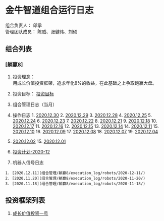 # 金牛智道组合运行日志
组合负责人： 邱承  
管理团队成员： 陈威、张健伟、刘硕

## 组合列表
### [躺赢8]
1. 投资理念：  
用成长价值投资框架，追求年化8%的收益，在此基础之上争取跑赢大盘。  
2. 投资目标：
[投资目标](组合管理/躺赢8/target.md)  
3. 组合管理日志（当月）
  1. 操作日志
    1. [2020.12.30](组合管理/躺赢8/execution_log/operations/2020-12-30.md)
    2. [2020.12.29](组合管理/躺赢8/execution_log/operations/2020-12-29.md)
    3. [2020.12.28](组合管理/躺赢8/execution_log/operations/2020-12-28.md)
    4. [2020.12.25](组合管理/躺赢8/execution_log/operations/2020-12-25.md)
    5. [2020.12.24](组合管理/躺赢8/execution_log/operations/2020-12-24.md)
    6. [2020.12.23](组合管理/躺赢8/execution_log/operations/2020-12-23.md)
    7. [2020.12.22](组合管理/躺赢8/execution_log/operations/2020-12-22.md)
    8. [2020.12.21](组合管理/躺赢8/execution_log/operations/2020-12-21.md)
    9. [2020.12.18](组合管理/躺赢8/execution_log/operations/2020-12-18.md)
    10. [2020.12.17](组合管理/躺赢8/execution_log/operations/2020-12-17.md)
    11. [2020.12.16](组合管理/躺赢8/execution_log/operations/2020-12-16.md)
    12. [2020.12.15](组合管理/躺赢8/execution_log/operations/2020-12-15.md)
    13. [2020.12.14](组合管理/躺赢8/execution_log/operations/2020-12-14.md)
    14. [2020.12.11](组合管理/躺赢8/execution_log/operations/2020-12-11.md)
    15. [2020.12.10](组合管理/躺赢8/execution_log/operations/2020-12-10.md)
    16. [2020.12.09](组合管理/躺赢8/execution_log/operations/2020-12-09.md)
    17. [2020.12.08](组合管理/躺赢8/execution_log/operations/2020-12-08.md)
    18. [2020.12.07](组合管理/躺赢8/execution_log/operations/2020-12-07/)
    19. [2020.12.04](组合管理/躺赢8/execution_log/operations/2020-12-04/)
14. [2020.12.02](组合管理/躺赢8/execution_log/operations/2020-12-02/)
    15. [2020.12.01](组合管理/躺赢8/execution_log/operations/2020-12-01/)
  16. [投资计划-2020-12](组合管理/躺赢8/execution_log/operations/2020-12-投资计划.md)
    
  2. 机器人信号日志
  
    1. [2020.12.11](组合管理/躺赢8/execution_log/robots/2020-12-11/)
    2. [2020.11.20](组合管理/躺赢8/execution_log/robots/2020-11-20/)
    3. [2020.11.18](组合管理/躺赢8/execution_log/robots/2020-11-18/)


## 投资框架列表

1. [成长价值投资一号](投资框架/成长价值投资一号/framework)

